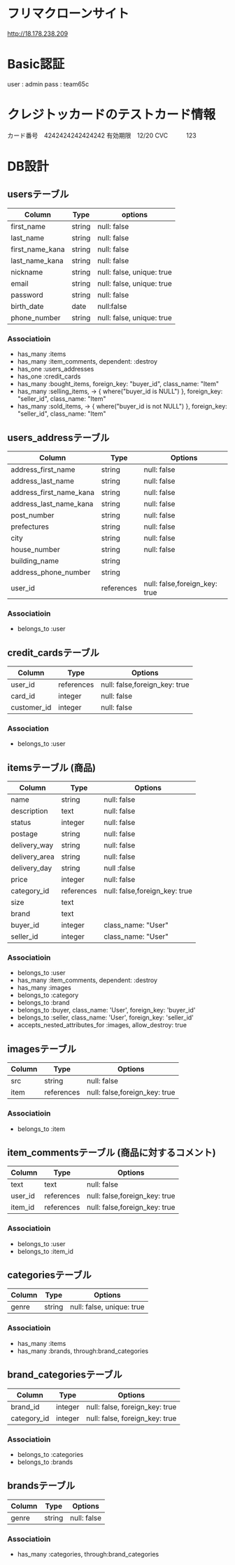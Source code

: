 # フリマクローンサイト
http://18.178.238.209

# Basic認証
user : admin
pass : team65c

# クレジトッカードのテストカード情報
カード番号　4242424242424242
有効期限　12/20
CVC　　　123　

# DB設計

## usersテーブル 
|Column|Type|options|
|------|----|-------|
|first_name|string|null: false|  # first_name: 姓
|last_name|string|null: false|   # last_name: 名
|first_name_kana|string|null: false|
|last_name_kana|string|null: false|
|nickname|string|null: false, unique: true|
|email|string|null: false, unique: true|
|password|string|null: false|
|birth_date|date|null:false|
|phone_number|string|null: false, unique: true|
### Associatioin
- has_many :items
- has_many :item_comments, dependent: :destroy
- has_one :users_addresses
- has_one :credit_cards
- has_many :bought_items, foreign_key: "buyer_id", class_name: "Item"
- has_many :selling_items, -> { where("buyer_id is NULL") }, foreign_key: "seller_id", class_name: "Item"
- has_many :sold_items, -> { where("buyer_id is not NULL") }, foreign_key: "seller_id", class_name: "Item"



## users_addressテーブル
|Column|Type|Options|
|------|----|-------|
|address_first_name|string|null: false|
|address_last_name|string|null: false|
|address_first_name_kana|string|null: false|
|address_last_name_kana|string|null: false|
|post_number|string|null: false|
|prefectures|string|null: false|
|city|string|null: false|
|house_number|string|null: false|
|building_name|string||
|address_phone_number|string||
|user_id|references|null: false,foreign_key: true|
### Associatioin
- belongs_to :user



## credit_cardsテーブル 
|Column|Type|Options|
|------|----|-------|
|user_id|references|null: false,foreign_key: true|
|card_id|integer|null: false|
|customer_id|integer|null: false|
### Association
- belongs_to :user



## itemsテーブル (商品)
|Column|Type|Options|
|------|----|-------|
|name|string|null: false|
|description|text|null: false| #description:商品説明
|status|integer|null: false| #status:商品状態
|postage|string|null: false|  #postage:配送料の負担
|delivery_way|string|null: false| #delivery_way:配送方法
|delivery_area|string|null: false| #delivery_area:発送元地域
|delivery_day|string|null :false| #delivery_day:発送までの目安
|price|integer|null: false|
|category_id|references|null: false,foreign_key: true|
|size|text||
|brand|text||
|buyer_id|integer|class_name: "User"|
|seller_id|integer|class_name: "User"|
### Associatioin
- belongs_to :user
- has_many :item_comments, dependent: :destroy
- has_many :images
- belongs_to :category
- belongs_to :brand
- belongs_to :buyer, class_name: 'User', foreign_key: 'buyer_id'
- belongs_to :seller, class_name: 'User', foreign_key: 'seller_id'
- accepts_nested_attributes_for :images, allow_destroy: true


## imagesテーブル
|Column|Type|Options|
|------|----|-------|
|src|string|null: false|
|item|references|null: false,foreign_key: true|
### Associatioin
- belongs_to :item



## item_commentsテーブル (商品に対するコメント)
|Column|Type|Options|
|------|----|-------|
|text|text|null: false|
|user_id|references|null: false,foreign_key: true|
|item_id|references|null: false,foreign_key: true|
### Associatioin
- belongs_to :user
- belongs_to :item_id



## categoriesテーブル
|Column|Type|Options|
|------|----|-------|
|genre|string|null: false, unique: true|
### Associatioin
- has_many :items
- has_many :brands, through:brand_categories



## brand_categoriesテーブル
|Column|Type|Options|
|------|----|-------|
|brand_id|integer|null: false, foreign_key: true|
|category_id|integer|null: false, foreign_key: true|
### Associatioin
- belongs_to :categories
- belongs_to :brands


## brandsテーブル
|Column|Type|Options|
|------|----|-------|
|genre|string|null: false|
### Associatioin
- has_many :categories, through:brand_categories

